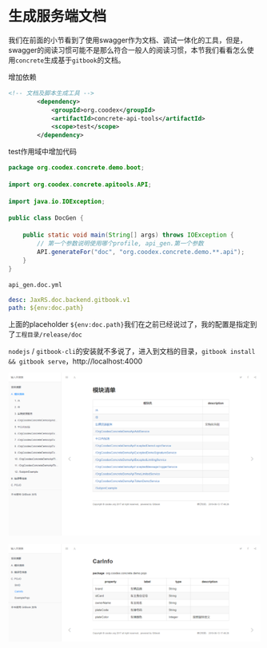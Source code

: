 # 生成服务端文档

我们在前面的小节看到了使用swagger作为文档、调试一体化的工具，但是，swagger的阅读习惯可能不是那么符合一般人的阅读习惯，本节我们看看怎么使用`concrete`生成基于`gitbook`的文档。

增加依赖

```xml
<!-- 文档及脚本生成工具 -->
        <dependency>
            <groupId>org.coodex</groupId>
            <artifactId>concrete-api-tools</artifactId>
            <scope>test</scope>
        </dependency>
```

test作用域中增加代码

```java
package org.coodex.concrete.demo.boot;

import org.coodex.concrete.apitools.API;

import java.io.IOException;

public class DocGen {

    public static void main(String[] args) throws IOException {
        // 第一个参数说明使用哪个profile, api_gen.第一个参数
        API.generateFor("doc", "org.coodex.concrete.demo.**.api");
    }
}
```

`api_gen.doc.yml`

```yml
desc: JaxRS.doc.backend.gitbook.v1
path: ${env:doc.path}
```

上面的placeholder `${env:doc.path}`我们在之前已经说过了，我的配置是指定到了`工程目录/release/doc`

`nodejs` / `gitbook-cli`的安装就不多说了，进入到文档的目录，`gitbook install && gitbook serve`，http://localhost:4000

![服务总览](../images/release_doc.png)

![POJO示例](../images/release_doc_pojo.png)
